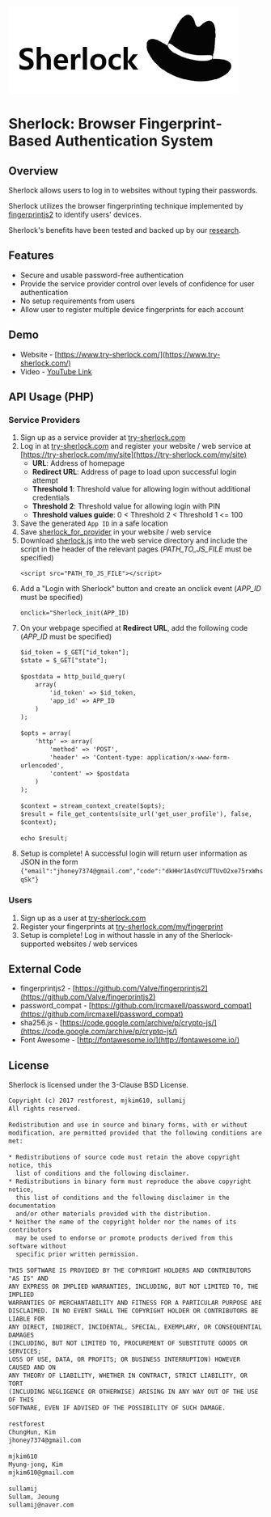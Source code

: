 ![Sherlock](static/img/sherlock-logo.png)
# Sherlock: Browser Fingerprint-Based Authentication System

## Overview
Sherlock allows users to log in to websites without typing their passwords.

Sherlock utilizes the browser fingerprinting technique implemented by [fingerprintjs2](https://github.com/Valve/fingerprintjs2) to identify users' devices.

Sherlock's benefits have been tested and backed up by our [research](https://github.com/mjkim610/sherlock/blob/master/sherlock-paper.pdf).

## Features
- Secure and usable password-free authentication
- Provide the service provider control over levels of confidence for user authentication
- No setup requirements from users
- Allow user to register multiple device fingerprints for each account

## Demo
- Website - [https://www.try-sherlock.com/](https://www.try-sherlock.com/)
- Video - [YouTube Link](https://youtu.be/Aj9xxVyO2Y8)

## API Usage (PHP)
### Service Providers
1. Sign up as a service provider at [try-sherlock.com](https://try-sherlock.com/)
2. Log in at [try-sherlock.com](https://try-sherlock.com/) and register your website / web service at [https://try-sherlock.com/my/site](https://try-sherlock.com/my/site)
    - **URL**: Address of homepage
    - **Redirect URL**: Address of page to load upon successful login attempt
    - **Threshold 1**: Threshold value for allowing login without additional credentials
    - **Threshold 2**: Threshold value for allowing login with PIN
    - **Threshold values guide**: 0 < Threshold 2 < Threshold 1 <= 100
3. Save the generated `App ID` in a safe location
4. Save [sherlock_for_provider](https://github.com/mjkim610/sherlock/blob/master/static/js/sherlock_for_provider.js) in your website / web service
5. Download [sherlock.js](https://github.com/mjkim610/sherlock/blob/master/static/js/sherlock.js) into the web service directory and include the script in the header of the relevant pages (*PATH_TO_JS_FILE* must be specified)
    ```
    <script src="PATH_TO_JS_FILE"></script>
    ```
6. Add a "Login with Sherlock" button and create an onclick event (*APP_ID* must be specified)
    ```
    onclick="Sherlock_init(APP_ID)
    ```
7. On your webpage specified at **Redirect URL**, add the following code (*APP_ID* must be specified)
    ```
    $id_token = $_GET["id_token"];
    $state = $_GET["state"];

    $postdata = http_build_query(
        array(
            'id_token' => $id_token,
            'app_id' => APP_ID
        )
    );

    $opts = array(
        'http' => array(
            'method' => 'POST',
            'header' => 'Content-type: application/x-www-form-urlencoded',
            'content' => $postdata
        )
    );

    $context = stream_context_create($opts);
    $result = file_get_contents(site_url('get_user_profile'), false, $context);

    echo $result;

    ```
7. Setup is complete! A successful login will return user information as JSON in the form `{"email":"jhoney7374@gmail.com","code":"dkHHr1AsOYcUTTUvO2xe75rxWhsqSk"}`

### Users
1. Sign up as a user at [try-sherlock.com](https://try-sherlock.com/)
2. Register your fingerprints at [try-sherlock.com/my/fingerprint](https://try-sherlock.com/my/fingerprint)
3. Setup is complete! Log in without hassle in any of the Sherlock-supported websites / web services

## External Code
- fingerprintjs2 -  [https://github.com/Valve/fingerprintjs2](https://github.com/Valve/fingerprintjs2)
- password_compat - [https://github.com/ircmaxell/password_compat](https://github.com/ircmaxell/password_compat)
- sha256.js -  [https://code.google.com/archive/p/crypto-js/](https://code.google.com/archive/p/crypto-js/)
- Font Awesome -  [http://fontawesome.io/](http://fontawesome.io/)

## License
Sherlock is licensed under the 3-Clause BSD License.

```
Copyright (c) 2017 restforest, mjkim610, sullamij
All rights reserved.

Redistribution and use in source and binary forms, with or without
modification, are permitted provided that the following conditions are met:

* Redistributions of source code must retain the above copyright notice, this
  list of conditions and the following disclaimer.
* Redistributions in binary form must reproduce the above copyright notice,
  this list of conditions and the following disclaimer in the documentation
  and/or other materials provided with the distribution.
* Neither the name of the copyright holder nor the names of its contributors
  may be used to endorse or promote products derived from this software without
  specific prior written permission.

THIS SOFTWARE IS PROVIDED BY THE COPYRIGHT HOLDERS AND CONTRIBUTORS "AS IS" AND
ANY EXPRESS OR IMPLIED WARRANTIES, INCLUDING, BUT NOT LIMITED TO, THE IMPLIED
WARRANTIES OF MERCHANTABILITY AND FITNESS FOR A PARTICULAR PURPOSE ARE
DISCLAIMED. IN NO EVENT SHALL THE COPYRIGHT HOLDER OR CONTRIBUTORS BE LIABLE FOR
ANY DIRECT, INDIRECT, INCIDENTAL, SPECIAL, EXEMPLARY, OR CONSEQUENTIAL DAMAGES
(INCLUDING, BUT NOT LIMITED TO, PROCUREMENT OF SUBSTITUTE GOODS OR SERVICES;
LOSS OF USE, DATA, OR PROFITS; OR BUSINESS INTERRUPTION) HOWEVER CAUSED AND ON
ANY THEORY OF LIABILITY, WHETHER IN CONTRACT, STRICT LIABILITY, OR TORT
(INCLUDING NEGLIGENCE OR OTHERWISE) ARISING IN ANY WAY OUT OF THE USE OF THIS
SOFTWARE, EVEN IF ADVISED OF THE POSSIBILITY OF SUCH DAMAGE.

restforest
ChungHun, Kim
jhoney7374@gmail.com

mjkim610
Myung-jong, Kim
mjkim610@gmail.com

sullamij
Sullam, Jeoung
sullamij@naver.com

```
